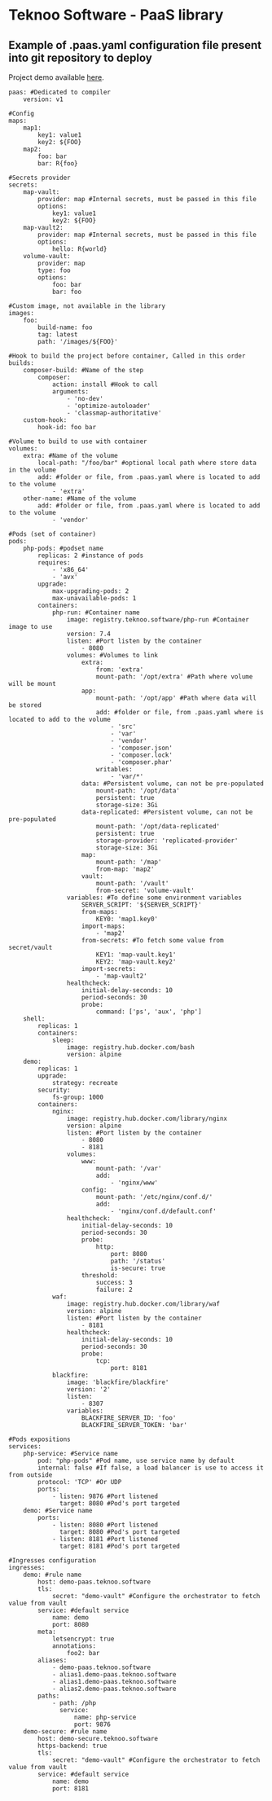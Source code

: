 Teknoo Software - PaaS library
==============================

## Example of **.paas.yaml** configuration file present into git repository to deploy

Project demo available [here](https://github.com/TeknooSoftware/east-paas-project-demo).

    paas: #Dedicated to compiler
        version: v1
    
    #Config
    maps:
        map1:
            key1: value1
            key2: ${FOO}
        map2:
            foo: bar
            bar: R{foo}
    
    #Secrets provider
    secrets:
        map-vault:
            provider: map #Internal secrets, must be passed in this file
            options:
                key1: value1
                key2: ${FOO}
        map-vault2:
            provider: map #Internal secrets, must be passed in this file
            options:
                hello: R{world}
        volume-vault:
            provider: map
            type: foo
            options:
                foo: bar
                bar: foo
    
    #Custom image, not available in the library
    images:
        foo:
            build-name: foo
            tag: latest
            path: '/images/${FOO}'
    
    #Hook to build the project before container, Called in this order
    builds:
        composer-build: #Name of the step
            composer:
                action: install #Hook to call
                arguments:
                    - 'no-dev'
                    - 'optimize-autoloader'
                    - 'classmap-authoritative'
        custom-hook:
            hook-id: foo bar
    
    #Volume to build to use with container
    volumes:
        extra: #Name of the volume
            local-path: "/foo/bar" #optional local path where store data in the volume
            add: #folder or file, from .paas.yaml where is located to add to the volume
                - 'extra'
        other-name: #Name of the volume
            add: #folder or file, from .paas.yaml where is located to add to the volume
                - 'vendor'
    
    #Pods (set of container)
    pods:
        php-pods: #podset name
            replicas: 2 #instance of pods
            requires:
                - 'x86_64'
                - 'avx'
            upgrade:
                max-upgrading-pods: 2
                max-unavailable-pods: 1
            containers:
                php-run: #Container name
                    image: registry.teknoo.software/php-run #Container image to use
                    version: 7.4
                    listen: #Port listen by the container
                        - 8080
                    volumes: #Volumes to link
                        extra:
                            from: 'extra'
                            mount-path: '/opt/extra' #Path where volume will be mount
                        app:
                            mount-path: '/opt/app' #Path where data will be stored
                            add: #folder or file, from .paas.yaml where is located to add to the volume
                                - 'src'
                                - 'var'
                                - 'vendor'
                                - 'composer.json'
                                - 'composer.lock'
                                - 'composer.phar'
                            writables:
                                - 'var/*'
                        data: #Persistent volume, can not be pre-populated
                            mount-path: '/opt/data'
                            persistent: true
                            storage-size: 3Gi
                        data-replicated: #Persistent volume, can not be pre-populated
                            mount-path: '/opt/data-replicated'
                            persistent: true
                            storage-provider: 'replicated-provider'
                            storage-size: 3Gi
                        map:
                            mount-path: '/map'
                            from-map: 'map2'
                        vault:
                            mount-path: '/vault'
                            from-secret: 'volume-vault'
                    variables: #To define some environment variables
                        SERVER_SCRIPT: '${SERVER_SCRIPT}'
                        from-maps:
                            KEY0: 'map1.key0'
                        import-maps:
                            - 'map2'
                        from-secrets: #To fetch some value from secret/vault
                            KEY1: 'map-vault.key1'
                            KEY2: 'map-vault.key2'
                        import-secrets:
                            - 'map-vault2'
                    healthcheck:
                        initial-delay-seconds: 10
                        period-seconds: 30
                        probe:
                            command: ['ps', 'aux', 'php']
        shell:
            replicas: 1
            containers:
                sleep:
                    image: registry.hub.docker.com/bash
                    version: alpine
        demo:
            replicas: 1
            upgrade:
                strategy: recreate
            security:
                fs-group: 1000
            containers:
                nginx:
                    image: registry.hub.docker.com/library/nginx
                    version: alpine
                    listen: #Port listen by the container
                        - 8080
                        - 8181
                    volumes:
                        www:
                            mount-path: '/var'
                            add:
                                - 'nginx/www'
                        config:
                            mount-path: '/etc/nginx/conf.d/'
                            add:
                                - 'nginx/conf.d/default.conf'
                    healthcheck:
                        initial-delay-seconds: 10
                        period-seconds: 30
                        probe:
                            http:
                                port: 8080
                                path: '/status'
                                is-secure: true
                        threshold:
                            success: 3
                            failure: 2
                waf:
                    image: registry.hub.docker.com/library/waf
                    version: alpine
                    listen: #Port listen by the container
                        - 8181
                    healthcheck:
                        initial-delay-seconds: 10
                        period-seconds: 30
                        probe:
                            tcp:
                                port: 8181
                blackfire:
                    image: 'blackfire/blackfire'
                    version: '2'
                    listen:
                        - 8307
                    variables:
                        BLACKFIRE_SERVER_ID: 'foo'
                        BLACKFIRE_SERVER_TOKEN: 'bar'
    
    #Pods expositions
    services:
        php-service: #Service name
            pod: "php-pods" #Pod name, use service name by default
            internal: false #If false, a load balancer is use to access it from outside
            protocol: 'TCP' #Or UDP
            ports:
                - listen: 9876 #Port listened
                  target: 8080 #Pod's port targeted
        demo: #Service name
            ports:
                - listen: 8080 #Port listened
                  target: 8080 #Pod's port targeted
                - listen: 8181 #Port listened
                  target: 8181 #Pod's port targeted
    
    #Ingresses configuration
    ingresses:
        demo: #rule name
            host: demo-paas.teknoo.software
            tls:
                secret: "demo-vault" #Configure the orchestrator to fetch value from vault
            service: #default service
                name: demo
                port: 8080
            meta:
                letsencrypt: true
                annotations:
                    foo2: bar
            aliases:
                - demo-paas.teknoo.software
                - alias1.demo-paas.teknoo.software
                - alias1.demo-paas.teknoo.software
                - alias2.demo-paas.teknoo.software
            paths:
                - path: /php
                  service:
                      name: php-service
                      port: 9876
        demo-secure: #rule name
            host: demo-secure.teknoo.software
            https-backend: true
            tls:
                secret: "demo-vault" #Configure the orchestrator to fetch value from vault
            service: #default service
                name: demo
                port: 8181